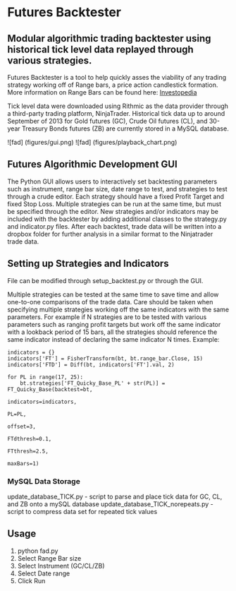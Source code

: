 # Futures Backtester

## Modular algorithmic trading backtester using historical tick level data replayed through various strategies.

Futures Backtester is a tool to help quickly asses the viability of any trading strategy working off of Range bars, a price action candlestick formation. More information on Range Bars can be found here: [Investopedia](http://www.investopedia.com/articles/trading/10/range-bar-charts-different-view.asp)

Tick level data were downloaded using Rithmic as the data provider through a third-party trading platform, NinjaTrader. Historical tick data up to around September of 2013 for Gold futures (GC), Crude Oil futures (CL), and 30-year Treasury Bonds futures (ZB) are currently stored in a MySQL database.

![fad] (figures/gui.png)
![fad] (figures/playback_chart.png)

## Futures Algorithmic Development GUI 
The Python GUI allows users to interactively set backtesting parameters such as instrument, range bar size, date range to test, and strategies to test through a crude editor. Each strategy should have a fixed Profit Target and fixed Stop Loss. Multiple strategies can be run at the same time, but must be specified through the editor. New strategies and/or indicators may be included with the backtester by adding additional classes to the strategy.py and indicator.py files. After each backtest, trade data will be written into a dropbox folder for further analysis in a similar format to the Ninjatrader trade data.

## Setting up Strategies and Indicators
File can be modified through setup_backtest.py or through the GUI.

Multiple strategies can be tested at the same time to save time and allow one-to-one comparisons of the trade data. Care should be taken when specifying multiple strategies working off the same indicators with the same parameters. For example if N strategies are to be tested with various parameters such as ranging profit targets but work off the same indicator with a lookback period of 15 bars, all the strategies should reference the same indicator instead of declaring the same indicator N times.
Example:
```
indicators = {}
indicators['FT'] = FisherTransform(bt, bt.range_bar.Close, 15)
indicators['FTD'] = Diff(bt, indicators['FT'].val, 2)

for PL in range(17, 25):
    bt.strategies['FT_Quicky_Base_PL' + str(PL)] = FT_Quicky_Base(backtest=bt,
                                                                  indicators=indicators,
                                                                  PL=PL,
                                                                  offset=3,
                                                                  FTdthresh=0.1,
                                                                  FTthresh=2.5,
                                                                  maxBars=1)
```

### MySQL Data Storage
update_database_TICK.py - script to parse and place tick data for GC, CL, and ZB onto a mySQL database
update_database_TICK_norepeats.py - script to compress data set for repeated tick values

## Usage
1. python fad.py
2. Select Range Bar size
3. Select Instrument (GC/CL/ZB)
4. Select Date range
5. Click Run

